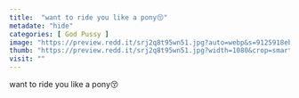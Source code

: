 ```yaml
---
title:  "want to ride you like a pony😚"
metadate: "hide"
categories: [ God Pussy ]
image: "https://preview.redd.it/srj2q8t95wn51.jpg?auto=webp&s=9125918ebd6893dc40aabdbfa83df169cc18a4c5"
thumb: "https://preview.redd.it/srj2q8t95wn51.jpg?width=1080&crop=smart&auto=webp&s=95c9a3febf245a28fa074ee775dbf492c01391c4"
visit: ""
---
```

want to ride you like a pony😚
